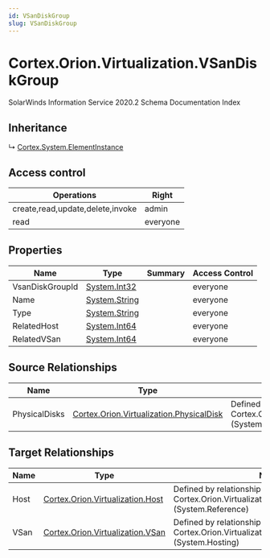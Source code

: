 ```yaml
---
id: VSanDiskGroup
slug: VSanDiskGroup
---
```


# Cortex.Orion.Virtualization.VSanDiskGroup

SolarWinds Information Service 2020.2 Schema Documentation Index

## Inheritance

↳ [Cortex.System.ElementInstance](./../Cortex.System/ElementInstance)

## Access control

| Operations | Right |
| ------ | ------ |
| create,read,update,delete,invoke | admin |
| read | everyone |

## Properties

| Name | Type | Summary | Access Control |
| ------ | ------ | ------ | ------ |
| VsanDiskGroupId | [System.Int32](https://docs.microsoft.com/en-us/dotnet/api/system.int32) |  | everyone |
| Name | [System.String](https://docs.microsoft.com/en-us/dotnet/api/system.string) |  | everyone |
| Type | [System.String](https://docs.microsoft.com/en-us/dotnet/api/system.string) |  | everyone |
| RelatedHost | [System.Int64](https://docs.microsoft.com/en-us/dotnet/api/system.int64) |  | everyone |
| RelatedVSan | [System.Int64](https://docs.microsoft.com/en-us/dotnet/api/system.int64) |  | everyone |

## Source Relationships

| Name | Type | Notes |
| ------ | ------ | ------ |
| PhysicalDisks | [Cortex.Orion.Virtualization.PhysicalDisk](./../Cortex.Orion.Virtualization/PhysicalDisk) | Defined by relationship Cortex.Orion.Virtualization.VSanDiskGroupToPhysicalDisks (System.Reference) |

## Target Relationships

| Name | Type | Notes |
| ------ | ------ | ------ |
| Host | [Cortex.Orion.Virtualization.Host](./../Cortex.Orion.Virtualization/Host) | Defined by relationship Cortex.Orion.Virtualization.HostToVSanDiskGroups (System.Reference) |
| VSan | [Cortex.Orion.Virtualization.VSan](./../Cortex.Orion.Virtualization/VSan) | Defined by relationship Cortex.Orion.Virtualization.VSanToVSanDiskGroups (System.Hosting) |

